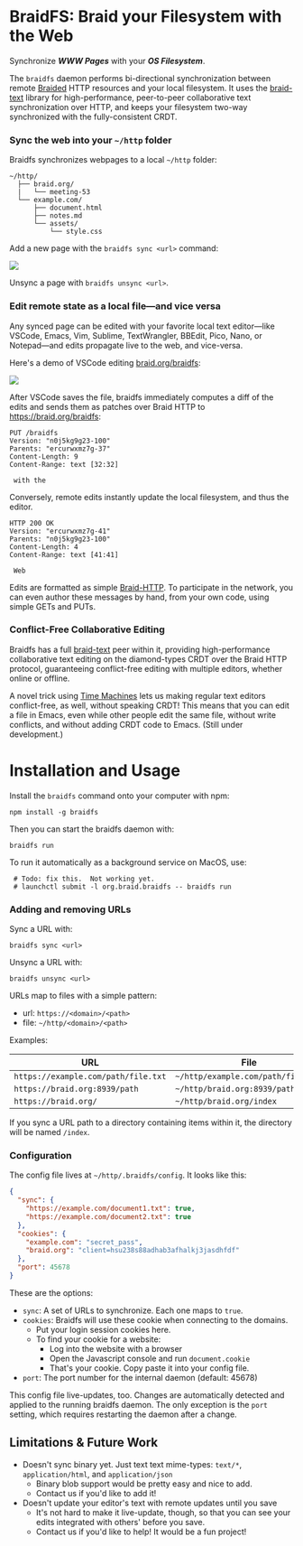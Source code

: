 # BraidFS: Braid your Filesystem with the Web

Synchronize ***WWW Pages*** with your ***OS Filesystem***.

The `braidfs` daemon performs bi-directional synchronization between remote
[Braided](https://braid.org) HTTP resources and your local filesystem.  It uses
the [braid-text](https://github.com/braid-org/braid-text) library for
high-performance, peer-to-peer collaborative text synchronization over HTTP,
and keeps your filesystem two-way synchronized with the fully-consistent CRDT.

### Sync the web into your `~/http` folder

Braidfs synchronizes webpages to a local `~/http` folder:

```
~/http/
  ├── braid.org/
  |   └── meeting-53
  └── example.com/
      ├── document.html
      ├── notes.md
      └── assets/
          └── style.css
```

Add a new page with the `braidfs sync <url>` command:

![](https://braid.org/files/braidfs-demo1.webp)

Unsync a page with `braidfs unsync <url>`.

### Edit remote state as a local file—and vice versa

Any synced page can be edited with your favorite local text editor—like
VSCode, Emacs, Vim, Sublime, TextWrangler, BBEdit, Pico, Nano, or Notepad—and
edits propagate live to the web, and vice-versa.

Here's a demo of VSCode editing [braid.org/braidfs](https://braid.org/braidfs):

![](https://github.com/user-attachments/assets/07f9c73f-fd7c-45fc-b10b-bb8822dfa685)

After VSCode saves the file, braidfs immediately computes a diff of the edits
and sends them as patches over Braid HTTP to https://braid.org/braidfs:

```
PUT /braidfs
Version: "n0j5kg9g23-100"
Parents: "ercurwxmz7g-37"
Content-Length: 9
Content-Range: text [32:32]

 with the

```

Conversely, remote edits instantly update the local filesystem, and thus the
editor.

```
HTTP 200 OK
Version: "ercurwxmz7g-41"
Parents: "n0j5kg9g23-100"
Content-Length: 4
Content-Range: text [41:41]

 Web

```

Edits are formatted as simple
[Braid-HTTP](https://github.com/braid-org/braid-spec).  To participate in the
network, you can even author these messages by hand, from your own code, using
simple GETs and PUTs.

### Conflict-Free Collaborative Editing

Braidfs has a full [braid-text](https://github.com/braid-org/braid-text) peer
within it, providing high-performance collaborative text editing on the
diamond-types CRDT over the Braid HTTP protocol, guaranteeing conflict-free
editing with multiple editors, whether online or offline.

A novel trick using [Time Machines](https://braid.org/time-machines) lets us
making regular text editors conflict-free, as well, without speaking CRDT!
This means that you can edit a file in Emacs, even while other people edit the
same file, without write conflicts, and without adding CRDT code to Emacs.
(Still under development.)

# Installation and Usage

Install the `braidfs` command onto your computer with npm:

```
npm install -g braidfs
```

Then you can start the braidfs daemon with:

```
braidfs run
```

To run it automatically as a background service on MacOS, use:

```
 # Todo: fix this.  Not working yet.
 # launchctl submit -l org.braid.braidfs -- braidfs run
```

### Adding and removing URLs

Sync a URL with:

```
braidfs sync <url>
```

Unsync a URL with:

```
braidfs unsync <url>
```

URLs map to files with a simple pattern:

- url: `https://<domain>/<path>`
- file: `~/http/<domain>/<path>`


Examples:

| URL | File |
| --- | --- |
| `https://example.com/path/file.txt` | `~/http/example.com/path/file.txt` |
| `https://braid.org:8939/path` | `~/http/braid.org:8939/path` |
| `https://braid.org/` | `~/http/braid.org/index` |

If you sync a URL path to a directory containing items within it, the
directory will be named `/index`.


### Configuration

The config file lives at `~/http/.braidfs/config`.  It looks like this:

```json
{
  "sync": {
    "https://example.com/document1.txt": true,
    "https://example.com/document2.txt": true
  },
  "cookies": {
    "example.com": "secret_pass",
    "braid.org": "client=hsu238s88adhab3afhalkj3jasdhfdf"
  },
  "port": 45678
}
```

These are the options:
- `sync`: A set of URLs to synchronize.  Each one maps to `true`.
- `cookies`: Braidfs will use these cookie when connecting to the domains.
  - Put your login session cookies here.
  - To find your cookie for a website:
    - Log into the website with a browser
    - Open the Javascript console and run `document.cookie`
    - That's your cookie.  Copy paste it into  your config file.
- `port`: The port number for the internal daemon (default: 45678)

This config file live-updates, too.  Changes are automatically detected and
applied to the running braidfs daemon.  The only exception is the `port`
setting, which requires restarting the daemon after a change.


## Limitations & Future Work

- Doesn't sync binary yet.  Just text text mime-types:
  `text/*`, `application/html`, and `application/json`
  - Binary blob support would be pretty easy and nice to add.
  - Contact us if you'd like to add it!
- Doesn't update your editor's text with remote updates until you save
  - It's not hard to make it live-update, though, so that you can see your edits integrated with others' before you save.
  - Contact us if you'd like to help!  It would be a fun project!
